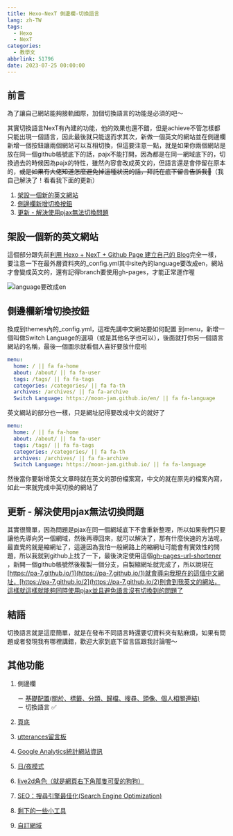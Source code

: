 ```yaml
---
title: Hexo-NexT 側邊欄-切換語言
lang: zh-TW
tags:
  - Hexo
  - NexT
categories:
  - 教學文
abbrlink: 51796
date: 2023-07-25 00:00:00
---
```


## 前言

為了讓自己網站能夠接軌國際，加個切換語言的功能是必須的吧～

<!--more-->

其實切換語言NexT有內建的功能，他的效果也還不錯，但是achieve不管怎樣都只能出現一個語言，因此最後就只能退而求其次，新做一個英文的網站並在側邊欄新增一個按鈕讓兩個網站可以互相切換，但這要注意一點，就是如果你兩個網站是放在同一個github帳號底下的話，pajx不能打開，因為都是在同一網域底下的，切換過去的時候因為pajx的特性，雖然內容會改成英文的，但語言還是會停留在原本的，~~或是如果有大佬知道怎麼避免掉這種狀況的話，拜託在底下留言告訴我🙏~~（我自己解決了！看看我下面的更新）

1. [架設一個新的英文網站](/NexT-sidebar-switch-lang/#架設一個新的英文網站)
2. [側邊欄新增切換按鈕](/NexT-sidebar-switch-lang/#側邊欄新增切換按鈕)
3. [更新 - 解決使用pjax無法切換問題](/NexT-sidebar-switch-lang/#更新-解決使用pjax無法切換問題)

## 架設一個新的英文網站

這個部分跟先前[利用 Hexo + NexT + Github Page 建立自己的 Blog](/Hexo-NexT_Github-Page_build-blog/)完全一樣，要注意一下在最外層資料夾的_config.yml其中site內的language要改成en，網站才會變成英文的，還有記得branch要使用gh-pages，才能正常運作喔

![language要改成en](https://i.imgur.com/DzQuENU.png)

## 側邊欄新增切換按鈕

換成到themes內的_config.yml，這裡先講中文網站要如何配置
到menu，新增一個叫做Switch Language的選項（或是其他名字也可以），後面就打你另一個語言網站的名稱，最後一個圖示就看個人喜好要放什麼啦

``` yml
menu:
  home: / || fa fa-home
  about: /about/ || fa fa-user
  tags: /tags/ || fa fa-tags
  categories: /categories/ || fa fa-th
  archives: /archives/ || fa fa-archive
  Switch Language: https://moon-jam.github.io/en/ || fa fa-language
```

英文網站的部分也一樣，只是網址記得要改成中文的就好了

``` yml
menu:
  home: / || fa fa-home
  about: /about/ || fa fa-user
  tags: /tags/ || fa fa-tags
  categories: /categories/ || fa fa-th
  archives: /archives/ || fa fa-archive
  Switch Language: https://moon-jam.github.io/ || fa fa-language
```

然後當你要新增英文文章時就在英文的那份檔案寫，中文的就在原先的檔案內寫，如此一來就完成中英切換的網站了

## 更新 - 解決使用pjax無法切換問題

其實很簡單，因為問題是pjax在同一個網域底下不會重新整理，所以如果我們只要讓他先導向另一個網域，然後再導回來，就可以解決了，那有什麼快速的方法呢，最直覺的就是縮網址了，這邊因為我怕一般網路上的縮網址可能會有實效性的問題，所以我就到github上找了一下，最後決定使用這個[gh-pages-url-shortener
](https://github.com/nelsontky/gh-pages-url-shortener)，新開一個github帳號然後複製一個分支，自製縮網址就完成了，所以說現在[https://pa-7.github.io/1](https://pa-7.github.io/1)就會導向我現在的這個中文網址，[https://pa-7.github.io/2](https://pa-7.github.io/2)則會到我英文的網站，這樣就這樣就能夠同時使用pjax並且避免語言沒有切換到的問題了

## 結語

切換語言就是這麼簡單，就是在發布不同語言時還要切資料夾有點麻煩，如果有問題或者發現我有哪裡講錯，歡迎大家到底下留言區跟我討論喔～

## 其他功能

1. 側邊欄

    － [基礎配置(關於、標籤、分類、歸檔、搜尋、頭像、個人相關連結)](/NexT-sidebar-basic)  
    － 切換語言 ✅

2. [頁底](/NexT-footer)
3. [utterances留言板](/NexT-utterances-comment-box)
4. [Google Analytics統計網站資訊](/NexT-google-analytics)
5. [日/夜模式](/NexT-day-night-mode)
6. [live2d角色（就是網頁右下角那隻可愛的狗狗）](/NexT-live2d)
7. [SEO：搜尋引擎最佳化(Search Engine Optimization)](/SEO-Search-Engine-Optimization)
8. [剩下的一些小工具](/NexT-some-cool-tools)
9. [自訂網域](/Hexo-NexT_custom_domain)
